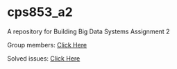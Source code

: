 # cps853_a2
A repository for Building Big Data Systems Assignment 2

Group members: [Click Here](https://dmitrymakhnin.github.io/cps853_a2/group.xml)

Solved issues: [Click Here](https://github.com/dmitrymakhnin/cps853_a2/issues?q=is%3Aissue+is%3Aclosed)

